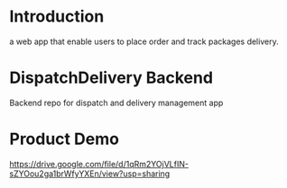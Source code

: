 # Introduction
a web app that enable users to place order and track packages delivery. 

# DispatchDelivery Backend
Backend repo for dispatch and delivery management app 

# Product Demo
https://drive.google.com/file/d/1qRm2YOjVLfIN-sZYOou2ga1brWfyYXEn/view?usp=sharing

